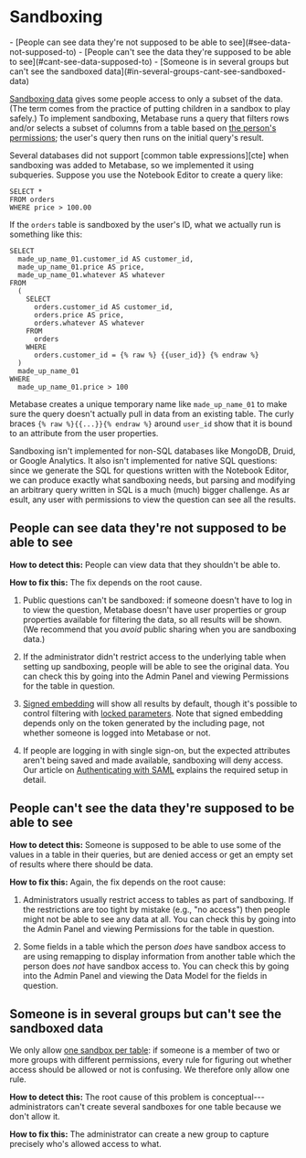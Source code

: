 # Sandboxing

<div class='doc-toc' markdown=1>
- [People can see data they're not supposed to be able to see](#see-data-not-supposed-to)
- [People can't see the data they're supposed to be able to see](#cant-see-data-supposed-to)
- [Someone is in several groups but can't see the sandboxed data](#in-several-groups-cant-see-sandboxed-data)
</div>

[Sandboxing data][sandboxing-your-data] gives some people access to only a subset of the data. (The term comes from the practice of putting children in a sandbox to play safely.) To implement sandboxing, Metabase runs a query that filters rows and/or selects a subset of columns from a table based on [the person's permissions][permissions]; the user's query then runs on the initial query's result.

Several databases did not support [common table expressions][cte] when sandboxing was added to Metabase, so we implemented it using subqueries. Suppose you use the Notebook Editor to create a query like:

```
SELECT *
FROM orders
WHERE price > 100.00
```

If the `orders` table is sandboxed by the user's ID, what we actually run is something like this:

```
SELECT
  made_up_name_01.customer_id AS customer_id,
  made_up_name_01.price AS price,
  made_up_name_01.whatever AS whatever
FROM
  (
    SELECT
      orders.customer_id AS customer_id,
      orders.price AS price,
      orders.whatever AS whatever
    FROM
      orders 
    WHERE
      orders.customer_id = {% raw %} {{user_id}} {% endraw %}
  )
  made_up_name_01
WHERE
  made_up_name_01.price > 100
```

Metabase creates a unique temporary name like `made_up_name_01` to make sure the query doesn't actually pull in data from an existing table. The curly braces `{% raw %}{{...}}{% endraw %}` around `user_id` show that it is bound to an attribute from the user properties.

Sandboxing isn't implemented for non-SQL databases like MongoDB, Druid, or Google Analytics. It also isn't implemented for native SQL questions: since we generate the SQL for questions written with the Notebook Editor, we can produce exactly what sandboxing needs, but parsing and modifying an arbitrary query written in SQL is a much (much) bigger challenge. As ar esult, any user with permissions to view the question can see all the results.

<h2 id="see-data-not-supposed-to">People can see data they're not supposed to be able to see</h2>

**How to detect this:** People can view data that they shouldn't be able to.

**How to fix this:** The fix depends on the root cause.

1. Public questions can't be sandboxed: if someone doesn't have to log in to view the question, Metabase doesn't have user properties or group properties available for filtering the data, so all results will be shown. (We recommend that you *avoid* public sharing when you are sandboxing data.)

2. If the administrator didn't restrict access to the underlying table when setting up sandboxing, people will be able to see the original data. You can check this by going into the Admin Panel and viewing Permissions for the table in question.

3. [Signed embedding][signed-embedding] will show all results by default, though it's possible to control filtering with [locked parameters][locked-parameters]. Note that signed embedding depends only on the token generated by the including page, not whether someone is logged into Metabase or not.

4. If people are logging in with single sign-on, but the expected attributes aren't being saved and made available, sandboxing will deny access. Our article on [Authenticating with SAML][authenticating-with-saml] explains the required setup in detail.

<h2 id="cant-see-data-supposed-to">People can't see the data they're supposed to be able to see</h2>

**How to detect this:** Someone is supposed to be able to use some of the values in a table in their queries, but are denied access or get an empty set of results where there should be data.

**How to fix this:** Again, the fix depends on the root cause:

1. Administrators usually restrict access to tables as part of sandboxing. If the restrictions are too tight by mistake (e.g., "no access") then people might not be able to see any data at all. You can check this by going into the Admin Panel and viewing Permissions for the table in question.

2. Some fields in a table which the person *does* have sandbox access to are using remapping to display information from another table which the person does *not* have sandbox access to. You can check this by going into the Admin Panel and viewing the Data Model for the fields in question.

<h2 id="in-several-groups-cant-see-sandboxed-data">Someone is in several groups but can't see the sandboxed data</h2>

We only allow [one sandbox per table][one-sandbox-per-table]: if someone is a member of two or more groups with different permissions, every rule for figuring out whether access should be allowed or not is confusing. We therefore only allow one rule.

**How to detect this:** The root cause of this problem is conceptual---administrators can't create several sandboxes for one table because we don't allow it.

**How to fix this:** The administrator can create a new group to capture precisely who's allowed access to what.

[authenticating-with-saml]: /docs/latest/enterprise-guide/authenticating-with-saml.html
[locked-parameters]: /learn/embedding/embedding-charts-and-dashboards.html#hide-or-lock-parameters-to-restrict-what-data-is-shown
[one-sandbox-per-table]: /docs/latest/enterprise-guide/data-sandboxes.html#a-user-can-only-have-one-sandbox-per-table
[permissions]: /learn/permissions/data-permissions.html
[prepared-statement]: /glossary.html#prepared-statement
[sandboxing-your-data]: /docs/latest/enterprise-guide/data-sandboxes.html
[signed-embedding]: /learn/embedding/embedding-charts-and-dashboards.html#enable-embedding-in-other-applications
